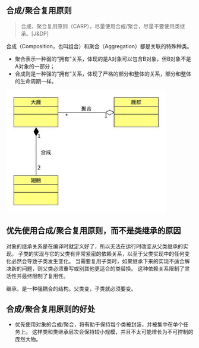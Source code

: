 ## 合成/聚合复用原则
> 合成、聚合复用原则（CARP），尽量使用合成/聚合，尽量不要使用类继承。[J&DP]

合成（Composition，也叫组合）和聚合（Aggregation）都是关联的特殊种类。
- 聚合表示一种弱的“拥有”关系，体现的是A对象可以包含B对象，但B对象不是A对象的一部分；
- 合成则是一种强的“拥有”关系，体现了严格的部分和整体的关系，部分和整体的生命周期一样。

![CARP](./uml/CARP.jpg)

## 优先使用合成/聚合复用原则，而不是类继承的原因
对象的继承关系是在编译时就定义好了，所以无法在运行时改变从父类继承的实现。
子类的实现与它的父类有非常紧密的依赖关系，以至于父类实现中的任何变化必然会导致子类发生变化。
当需要复用子类时，如果继承下来的实现不适合解决新的问题，则父类必须重写或别其他更适合的类替换。
这种依赖关系限制了灵活性并最终限制了复用性。

继承，是一种强耦合的结构。父类变，子类就必须要变。

## 合成/聚合复用原则的好处
- 优先使用对象的合成/聚合，将有助于保持每个类被封装，并被集中在单个任务上。
这样类和类继承层次会保持较小规模，并且不太可能增长为不可控制的庞然大物。
